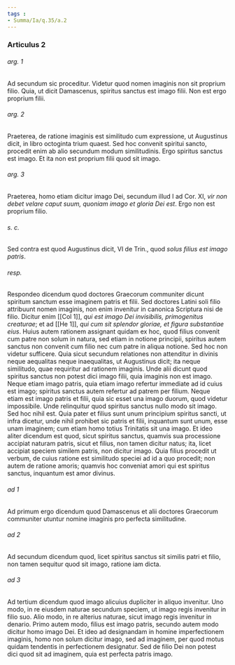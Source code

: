 ```yaml
---
tags : 
- Summa/Ia/q.35/a.2
---
```


### Articulus 2

###### arg. 1
Ad secundum sic proceditur. Videtur quod nomen imaginis non sit proprium filio. Quia, ut dicit Damascenus, spiritus sanctus est imago filii. Non est ergo proprium filii.

###### arg. 2
Praeterea, de ratione imaginis est similitudo cum expressione, ut Augustinus dicit, in libro octoginta trium quaest. Sed hoc convenit spiritui sancto, procedit enim ab alio secundum modum similitudinis. Ergo spiritus sanctus est imago. Et ita non est proprium filii quod sit imago.

###### arg. 3
Praeterea, homo etiam dicitur imago Dei, secundum illud I ad Cor. XI, *vir non debet velare caput suum, quoniam imago et gloria Dei est*. Ergo non est proprium filio.

###### s. c.
Sed contra est quod Augustinus dicit, VI de Trin., quod *solus filius est imago patris*.

###### resp.
Respondeo dicendum quod doctores Graecorum communiter dicunt spiritum sanctum esse imaginem patris et filii. Sed doctores Latini soli filio attribuunt nomen imaginis, non enim invenitur in canonica Scriptura nisi de filio. Dicitur enim [[Col 1]], *qui est imago Dei invisibilis, primogenitus creaturae*; et ad [[He 1]], *qui cum sit splendor gloriae, et figura substantiae eius*. Huius autem rationem assignant quidam ex hoc, quod filius convenit cum patre non solum in natura, sed etiam in notione principii, spiritus autem sanctus non convenit cum filio nec cum patre in aliqua notione. Sed hoc non videtur sufficere. Quia sicut secundum relationes non attenditur in divinis neque aequalitas neque inaequalitas, ut Augustinus dicit; ita neque similitudo, quae requiritur ad rationem imaginis. Unde alii dicunt quod spiritus sanctus non potest dici imago filii, quia imaginis non est imago. Neque etiam imago patris, quia etiam imago refertur immediate ad id cuius est imago; spiritus sanctus autem refertur ad patrem per filium. Neque etiam est imago patris et filii, quia sic esset una imago duorum, quod videtur impossibile. Unde relinquitur quod spiritus sanctus nullo modo sit imago. Sed hoc nihil est. Quia pater et filius sunt unum principium spiritus sancti, ut infra dicetur, unde nihil prohibet sic patris et filii, inquantum sunt unum, esse unam imaginem; cum etiam homo totius Trinitatis sit una imago. Et ideo aliter dicendum est quod, sicut spiritus sanctus, quamvis sua processione accipiat naturam patris, sicut et filius, non tamen dicitur natus; ita, licet accipiat speciem similem patris, non dicitur imago. Quia filius procedit ut verbum, de cuius ratione est similitudo speciei ad id a quo procedit; non autem de ratione amoris; quamvis hoc conveniat amori qui est spiritus sanctus, inquantum est amor divinus.

###### ad 1
Ad primum ergo dicendum quod Damascenus et alii doctores Graecorum communiter utuntur nomine imaginis pro perfecta similitudine.

###### ad 2
Ad secundum dicendum quod, licet spiritus sanctus sit similis patri et filio, non tamen sequitur quod sit imago, ratione iam dicta.

###### ad 3
Ad tertium dicendum quod imago alicuius dupliciter in aliquo invenitur. Uno modo, in re eiusdem naturae secundum speciem, ut imago regis invenitur in filio suo. Alio modo, in re alterius naturae, sicut imago regis invenitur in denario. Primo autem modo, filius est imago patris, secundo autem modo dicitur homo imago Dei. Et ideo ad designandam in homine imperfectionem imaginis, homo non solum dicitur imago, sed ad imaginem, per quod motus quidam tendentis in perfectionem designatur. Sed de filio Dei non potest dici quod sit ad imaginem, quia est perfecta patris imago.

